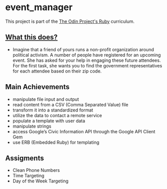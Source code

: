 # event_manager
This project is part of the [The Odin Project's Ruby](https://www.theodinproject.com/paths/full-stack-ruby-on-rails/courses/ruby-programming/lessons/event-manager-ruby-programming) curriculum.

## [What this does?](https://www.theodinproject.com/paths/full-stack-ruby-on-rails/courses/ruby-programming/lessons/event-manager-ruby-programming#what-were-doing-in-this-tutorial)
* Imagine that a friend of yours runs a non-profit organization around political activism. A number of people have registered for an upcoming event. She has asked for your help in engaging these future attendees. For the first task, she wants you to find the government representatives for each attendee based on their zip code.


## Main Achievements
* manipulate file input and output
* read content from a CSV (Comma Separated Value) file
* transform it into a standardized format
* utilize the data to contact a remote service
* populate a template with user data
* manipulate strings
* access Google’s Civic Information API through the Google API Client Gem
* use ERB (Embedded Ruby) for templating

## Assigments
* Clean Phone Numbers
* Time Targeting
* Day of the Week Targeting


    
    
    
    
    
    
    
